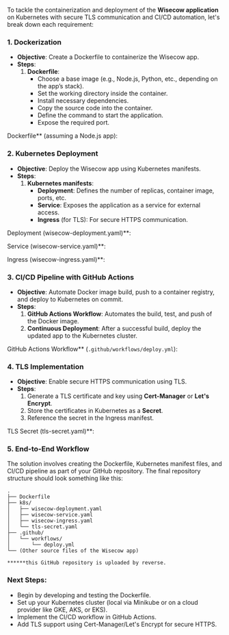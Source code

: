 To tackle the containerization and deployment of the **Wisecow application** on Kubernetes with secure TLS communication and CI/CD automation, let's break down each requirement:

### 1. **Dockerization**
- **Objective**: Create a Dockerfile to containerize the Wisecow app.
- **Steps**:
  1. **Dockerfile**:
     - Choose a base image (e.g., Node.js, Python, etc., depending on the app’s stack).
     - Set the working directory inside the container.
     - Install necessary dependencies.
     - Copy the source code into the container.
     - Define the command to start the application.
     - Expose the required port.

Dockerfile** (assuming a Node.js app):


### 2. **Kubernetes Deployment**
- **Objective**: Deploy the Wisecow app using Kubernetes manifests.
- **Steps**:
  1. **Kubernetes manifests**:
     - **Deployment**: Defines the number of replicas, container image, ports, etc.
     - **Service**: Exposes the application as a service for external access.
     - **Ingress** (for TLS): For secure HTTPS communication.

 Deployment (wisecow-deployment.yaml)**:

 Service (wisecow-service.yaml)**:


 Ingress (wisecow-ingress.yaml)**:


### 3. **CI/CD Pipeline with GitHub Actions**
- **Objective**: Automate Docker image build, push to a container registry, and deploy to Kubernetes on commit.
- **Steps**:
  1. **GitHub Actions Workflow**: Automates the build, test, and push of the Docker image.
  2. **Continuous Deployment**: After a successful build, deploy the updated app to the Kubernetes cluster.

 GitHub Actions Workflow** (`.github/workflows/deploy.yml`):



### 4. **TLS Implementation**
- **Objective**: Enable secure HTTPS communication using TLS.
- **Steps**:
  1. Generate a TLS certificate and key using **Cert-Manager** or **Let's Encrypt**.
  2. Store the certificates in Kubernetes as a **Secret**.
  3. Reference the secret in the Ingress manifest.

TLS Secret (tls-secret.yaml)**:

### 5. **End-to-End Workflow**
The solution involves creating the Dockerfile, Kubernetes manifest files, and CI/CD pipeline as part of your GitHub repository. The final repository structure should look something like this:

```
.
├── Dockerfile
├── k8s/
│   ├── wisecow-deployment.yaml
│   ├── wisecow-service.yaml
│   ├── wisecow-ingress.yaml
│   └── tls-secret.yaml
├── .github/
│   └── workflows/
│       └── deploy.yml
└── (Other source files of the Wisecow app)

******this GitHub repository is uploaded by reverse.

```

### Next Steps:
- Begin by developing and testing the Dockerfile.
- Set up your Kubernetes cluster (local via Minikube or on a cloud provider like GKE, AKS, or EKS).
- Implement the CI/CD workflow in GitHub Actions.
- Add TLS support using Cert-Manager/Let's Encrypt for secure HTTPS.

